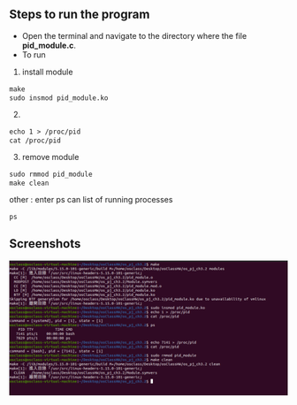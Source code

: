 ## Steps to run the program

- Open the terminal and navigate to the directory where the file **pid_module.c**.
- To run

1. install module

```
make
sudo insmod pid_module.ko
```

2.

```
echo 1 > /proc/pid
cat /proc/pid
```

3. remove module

```
sudo rmmod pid_module
make clean
```

other : enter ps can list of running processes

```
ps
```

## Screenshots

![img](pj3.2.png)
